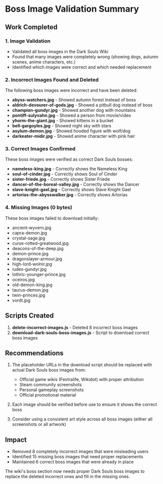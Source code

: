 # Boss Image Validation Summary

## Work Completed

### 1. Image Validation
- Validated all boss images in the Dark Souls Wiki
- Found that many images were completely wrong (showing dogs, autumn scenes, anime characters, etc.)
- Identified which images were correct and which needed replacement

### 2. Incorrect Images Found and Deleted
The following boss images were incorrect and have been deleted:
- **abyss-watchers.jpg** - Showed autumn forest instead of boss
- **aldrich-devourer-of-gods.jpg** - Showed a pitbull dog instead of boss
- **champion-gundyr.jpg** - Showed another dog with mountains
- **pontiff-sulyvahn.jpg** - Showed a person from movie/video
- **yhorm-the-giant.jpg** - Showed kittens in a bucket
- **bell-gargoyles.jpg** - Showed night sky with stars
- **asylum-demon.jpg** - Showed hooded figure with wolf/dog
- **darkeater-midir.jpg** - Showed anime character with pink hair

### 3. Correct Images Confirmed
These boss images were verified as correct Dark Souls bosses:
- **nameless-king.jpg** - Correctly shows the Nameless King
- **soul-of-cinder.jpg** - Correctly shows Soul of Cinder
- **sister-friede.jpg** - Correctly shows Sister Friede
- **dancer-of-the-boreal-valley.jpg** - Correctly shows the Dancer
- **slave-knight-gael.jpg** - Correctly shows Slave Knight Gael
- **artorias-the-abysswalker.jpg** - Correctly shows Artorias

### 4. Missing Images (0 bytes)
These boss images failed to download initially:
- ancient-wyvern.jpg
- capra-demon.jpg
- crystal-sage.jpg
- curse-rotted-greatwood.jpg
- deacons-of-the-deep.jpg
- demon-prince.jpg
- dragonslayer-armour.jpg
- high-lord-wolnir.jpg
- iudex-gundyr.jpg
- lothric-younger-prince.jpg
- oceiros.jpg
- old-demon-king.jpg
- taurus-demon.jpg
- twin-princes.jpg
- vordt.jpg

## Scripts Created
1. **delete-incorrect-images.js** - Deleted 8 incorrect boss images
2. **download-dark-souls-boss-images.js** - Script to download correct boss images

## Recommendations
1. The placeholder URLs in the download script should be replaced with actual Dark Souls boss images from:
   - Official game wikis (Fextralife, Wikidot) with proper attribution
   - Steam community screenshots
   - Personal gameplay screenshots
   - Official promotional material

2. Each image should be verified before use to ensure it shows the correct boss

3. Consider using a consistent art style across all boss images (either all screenshots or all artwork)

## Impact
- Removed 8 completely incorrect images that were misleading users
- Identified 15 missing boss images that need proper replacements
- Maintained 6 correct boss images that were already in place

The wiki's boss section now needs proper Dark Souls boss images to replace the deleted incorrect ones and fill in the missing ones.
